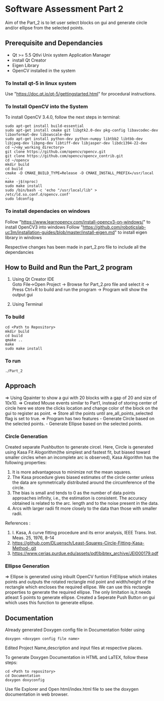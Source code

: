 # Software Assessment Part 2

Aim of the Part_2 is to let user select blocks on gui and generate circle and/or ellipse from the selected points.

## Prerequisite and Dependancies
- Qt >= 5.5 QtIvi Unix system Application Manager
- install Qt Creator
- Eigen Library
- OpenCV installed in the system

### To Install qt-5 in linux system
Use "https://doc.qt.io/qt-5/gettingstarted.html" for procedural instructions.


### To Install OpenCV into the System
To install OpenCV 3.4.0, follow the next steps in terminal:

```
sudo apt-get install build-essential
sudo apt-get install cmake git libgtk2.0-dev pkg-config libavcodec-dev libavformat-dev libswscale-dev
sudo apt-get install python-dev python-numpy libtbb2 libtbb-dev libjpeg-dev libpng-dev libtiff-dev libjasper-dev libdc1394-22-dev
cd ~/<my_working_directory>
git clone https://github.com/opencv/opencv.git
git clone https://github.com/opencv/opencv_contrib.git
cd ~/opencv
mkdir build
cd build
cmake -D CMAKE_BUILD_TYPE=Release -D CMAKE_INSTALL_PREFIX=/usr/local ..
make -j$(nproc)
sudo make install
sudo /bin/bash -c 'echo "/usr/local/lib" > /etc/ld.so.conf.d/opencv.conf'
sudo ldconfig
```
### To install dependacies on windows

Follow "https://www.learnopencv.com/install-opencv3-on-windows/" to install OpenCV3 into windows
Follow "https://github.com/roboticslab-uc3m/installation-guides/blob/master/install-eigen.md" to install eigen library in windows

Respective changes has been made in part_2.pro file to include all the dependancies

## How to Build and Run the Part_2 program

1. Using Qt Creator IDE  
Goto File->Open Project -> Browse for Part_2.pro file and select it -> Press Ctrl+R to build and run the program -> Program will show the output gui

2. Using Terminal

### To build
```
cd <Path to Repository>
mkdir build
cd build
qmake ..
make 
sudo make install
```

### To run
```
./Part_2

```

## Approach

=> Using Qpainter to show a gui with 20 blocks with a gap of 20 and size of 10x10.
=> Created Mouse events similar to Part1, instead of storing center of circle here we store the clicks location and change color of the 
   block on the gui to register as point.
=> Store all the points until are_all_points_selected flag is set to true.
=> Program has two features 
	- Generate Circle based on the selected points.
	- Generate Ellipse based on the selected points.
### Circle Generation

Created separate Pushbutton to generate circel. Here, Circle is generated using Kasa Fit Alogorithm(the simplest and fastest fit, but biased toward smaller circles when an incomplete arc is observed), Kasa Algorithm has the following
properties:

1. It is more advantageous to minimize not the mean squares.
2. The Kasa procedure gives biased estimates of the circle center unless the data are symmetrically distributed around the circumference of the circle.
3. The bias is small and tends to 0 as the number of data points approaches infinity, i.e., the estimation is consistent. The accuracy obtained is related to the arc.
length and to the noise present in the data.
4. Arcs with larger radii fit more closely to the data than those with smaller radii.

References :
1. I. Kasa, A curve fitting procedure and its error analysis, IEEE Trans. Inst.
Meas. 25, 1976, 8–14
2. https://github.com/DLuensch/Least-Squares-Circle-Fitting-Kasa-Method-.git
3. https://www.cerias.purdue.edu/assets/pdf/bibtex_archive/JEI000179.pdf

### Ellipse Generation 
=> Ellipse is generated using inbuilt OpenCV funtion FitEllipse which intakes points and outputs the rotated rectangle mid point and
   width/height of the rectangle which encloses the required ellipse. We can use this rectangle properties to generate the required ellipse.
   The only limitation is,it needs atleast 5 points to generate ellipse. Created a Seperate Push Button on gui which uses this function to
   generate ellipse.  

## Documentation

Already generated Doxygen config file in Documentation folder using 
```
doxygen <doxygen config file name>
```
Edited Project Name,description and input files at respective places.

To generate Doxygen Documentation in HTML and LaTEX, follow these steps:

```
cd <Path to repository>
cd Documentation
doxygen doxyconfig
```

Use file Explorer and Open html/index.html file to see the doxygen documentation in web browser.
